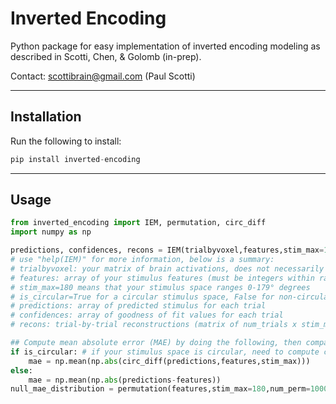 # Inverted Encoding

Python package for easy implementation of inverted encoding modeling as described in Scotti, Chen, & Golomb (in-prep).

Contact: scottibrain@gmail.com (Paul Scotti)

---

## Installation 

Run the following to install:

```python
pip install inverted-encoding
```

---

## Usage

```python
from inverted_encoding import IEM, permutation, circ_diff
import numpy as np

predictions, confidences, recons = IEM(trialbyvoxel,features,stim_max=180,is_circular=True)
# use "help(IEM)" for more information, below is a summary:
# trialbyvoxel: your matrix of brain activations, does not necessarily have to be voxels
# features: array of your stimulus features (must be integers within range defined by stim_max)
# stim_max=180 means that your stimulus space ranges 0-179° degrees
# is_circular=True for a circular stimulus space, False for non-circular stimulus space
# predictions: array of predicted stimulus for each trial
# confidences: array of goodness of fit values for each trial
# recons: trial-by-trial reconstructions (matrix of num_trials x stim_max)

## Compute mean absolute error (MAE) by doing the following, then compare to null distribution:
if is_circular: # if your stimulus space is circular, need to compute circular differences
    mae = np.mean(np.abs(circ_diff(predictions,features,stim_max))) 
else:
    mae = np.mean(np.abs(predictions-features)) 
null_mae_distribution = permutation(features,stim_max=180,num_perm=1000,is_circular=True)
```

